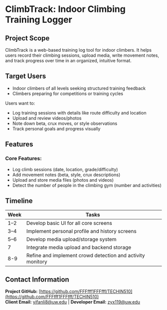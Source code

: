 # ClimbTrack: Indoor Climbing Training Logger
## Project Scope

ClimbTrack is a web-based training log tool for indoor climbers. It helps users record their climbing sessions, upload media, write movement notes, and track progress over time in an organized, intuitive format.

## Target Users

- Indoor climbers of all levels seeking structured training feedback  
- Climbers preparing for competitions or training cycles  

Users want to:
- Log training sessions with details like route difficulty and location  
- Upload and review videos/photos  
- Note down beta, crux moves, or style observations  
- Track personal goals and progress visually  

## Features

### Core Features:
- Log climb sessions (date, location, grade/difficulty)  
- Add movement notes (beta, style, crux descriptions)  
- Upload and store media files (photos and videos)
- Detect the number of people in the climbing gym (number and activities)


## Timeline
| Week | Tasks |
|------|-------|
| 1–2  | Develop basic UI for all core screens |
| 3–4  | Implement personal profile and history screens |
| 5–6  | Develop media upload/storage system |
| 7    | Integrate media upload and backend storage |
| 8-9  | Refine and implement crowd detection and activity monitory |

## Contact Information

**Project GitHub:** [https://github.com/FFFfff1FFFfff/TECHIN510](https://github.com/FFFfff1FFFfff/TECHIN510)  
**Client Email:** yifanli8@uw.edu |
**Developer Email:** zyx119@uw.edu
